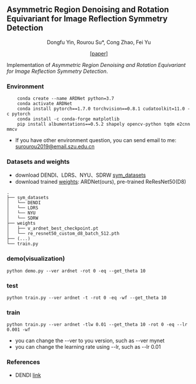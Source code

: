 ## Asymmetric Region Denoising and Rotation Equivariant for Image Reflection Symmetry Detection

<p align="center">
Dongfu Yin, Rourou Su*, Cong Zhao, Fei Yu
</p>

<p align="center">
    <a href="">[paper]</a>
</p>

Implementation of *Asymmetric Region Denoising and Rotation Equivariant for Image Reflection Symmetry Detection*.

### Environment
```
    conda create --name ARDNet python=3.7
    conda activate ARDNet
    conda install pytorch==1.7.0 torchvision==0.8.1 cudatoolkit=11.0 -c pytorch
    conda install -c conda-forge matplotlib
    pip install albumentations==0.5.2 shapely opencv-python tqdm e2cnn mmcv
```

- If you have other environment question, you can send email to me: surourou2019@email.szu.edu.cn

### Datasets and weights

- download DENDI、LDRS、NYU、SDRW [sym_datasets](https://pan.baidu.com/s/1m1iKqmHeVzMInStrwGvatQ?pwd=3ew2)
- download trained [weights](https://pan.baidu.com/s/1ssS9YYIM57gvg45Zfq4kyg?pwd=bpuu): ARDNet(ours), pre-trained ReResNet50(D8)

```
.
├── sym_datasets
│   └── DENDI
│   └── LDRS
│   └── NYU
│   └── SDRW
├── weights
│   ├── v_ardnet_best_checkpoint.pt
│   └── re_resnet50_custom_d8_batch_512.pth
├── (...) 
└── train.py
```


### demo(visualization)

```
python demo.py --ver ardnet -rot 0 -eq --get_theta 10
```

### test

```
python train.py --ver ardnet -t -rot 0 -eq -wf --get_theta 10
```

### train
```
python train.py --ver ardnet -tlw 0.01 --get_theta 10 -rot 0 -eq --lr 0.001 -wf
```
- you can change the --ver to you version, such as --ver mynet
- you can change the learning rate using --lr, such as --lr 0.01


### References
- DENDI [link](https://github.com/ahyunSeo/DENDI)

